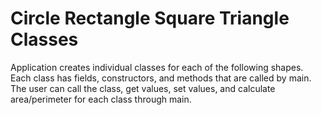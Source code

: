 # Circle Rectangle Square Triangle Classes
Application creates individual classes for each of the following shapes. Each class has fields, constructors, and methods that are called by main. The user can call the class, get values, set values, and calculate area/perimeter for each class through main.
